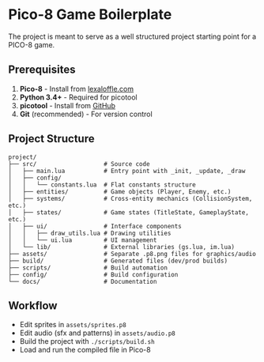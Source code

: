 # Pico-8 Game Boilerplate

The project is meant to serve as a well structured project starting point for a PICO-8 game. 

## Prerequisites

1. **Pico-8** - Install from [lexaloffle.com](https://www.lexaloffle.com/pico-8.php)
2. **Python 3.4+** - Required for picotool
3. **picotool** - Install from [GitHub](https://github.com/dansanderson/picotool)
3. **Git** (recommended) - For version control

## Project Structure

```
project/
├── src/                   # Source code
│   ├── main.lua           # Entry point with _init, _update, _draw
│   ├── config/
│   │   └── constants.lua  # Flat constants structure
│   ├── entities/          # Game objects (Player, Enemy, etc.)
│   ├── systems/           # Cross-entity mechanics (CollisionSystem, etc.)
│   ├── states/            # Game states (TitleState, GameplayState, etc.)
│   ├── ui/                # Interface components
│   │   ├── draw_utils.lua # Drawing utilities
│   │   └── ui.lua         # UI management
│   └── lib/               # External libraries (gs.lua, im.lua)
├── assets/                # Separate .p8.png files for graphics/audio
├── build/                 # Generated files (dev/prod builds)
├── scripts/               # Build automation
├── config/                # Build configuration
└── docs/                  # Documentation
```


## Workflow

- Edit sprites in `assets/sprites.p8`
- Edit audio (sfx and patterns) in `assets/audio.p8`
- Build the project with `./scripts/build.sh`
- Load and run the compiled file in Pico-8

